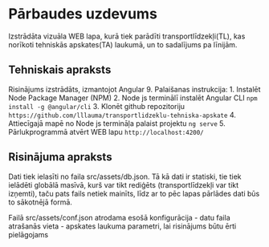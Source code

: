 # Pārbaudes uzdevums

Izstrādāta vizuāla WEB lapa, kurā tiek parādīti transportlīdzekļi(TL), kas norīkoti tehniskās apskates(TA) laukumā, un to sadalījums pa līnijām.

## Tehniskais apraksts
Risinājums izstrādāts, izmantojot Angular 9.
Palaišanas instrukcija:
    1. Instalēt Node Package Manager (NPM)
    2. Node js terminālī instalēt Angular CLI `npm install -g @angular/cli`
    3. Klonēt github repozitoriju `https://github.com/lllauma/transportlidzeklu-tehniska-apskate`
    4. Attiecīgajā mapē no Node js termināļa palaist projektu `ng serve`
    5. Pārlukprogrammā atvērt WEB lapu `http://localhost:4200/`


## Risinājuma apraksts
Dati tiek ielasīti no faila src/assets/db.json. Tā kā dati ir statiski, tie tiek ielādēti globālā masīvā, kurš var tikt rediģēts (transportlīdzekļi var tikt izņemti),
taču pats fails netiek mainīts, līdz ar to pēc lapas pārlādes dati būs to sākotnējā formā.

Failā src/assets/conf.json atrodama esošā konfigurācija 
    - datu faila atrašanās vieta
    - apskates laukuma parametri, lai risinājums būtu ērti pielāgojams